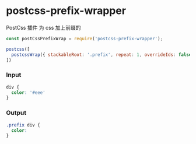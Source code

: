 # postcss-prefix-wrapper

PostCss 插件 为 css 加上前缀的

```javascript
const postCssPrefixWrap = require('postcss-prefix-wrapper');

postcss([
  postcssWrap({ stackableRoot: '.prefix', repeat: 1, overrideIds: false })
])
```

### Input

```css
div {
  color: '#eee'
}
```

### Output

```css
.prefix div {
  color: 
}
```